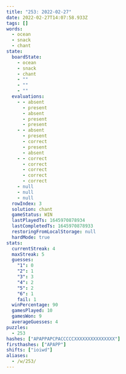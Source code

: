 ```yaml
---
title: "253: 2022-02-27"
date: 2022-02-27T14:07:58.933Z
tags: []
words:
  - ocean
  - snack
  - chant
state:
  boardState:
    - ocean
    - snack
    - chant
    - ""
    - ""
    - ""
  evaluations:
    - - absent
      - present
      - absent
      - present
      - present
    - - absent
      - present
      - correct
      - present
      - absent
    - - correct
      - correct
      - correct
      - correct
      - correct
    - null
    - null
    - null
  rowIndex: 3
  solution: chant
  gameStatus: WIN
  lastPlayedTs: 1645970878934
  lastCompletedTs: 1645970878933
  restoringFromLocalStorage: null
  hardMode: true
stats:
  currentStreak: 4
  maxStreak: 5
  guesses:
    "1": 0
    "2": 1
    "3": 3
    "4": 2
    "5": 2
    "6": 1
    fail: 1
  winPercentage: 90
  gamesPlayed: 10
  gamesWon: 9
  averageGuesses: 4
puzzles:
  - 253
hashes: ["APAPPAPCPACCCCCXXXXXXXXXXXXXXX"]
firsthashes: ["APAPP"]
shifts: ["ioiwd"]
aliases:
  - /w/253/
---
```

<!-- more -->
